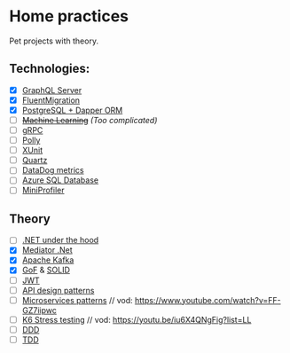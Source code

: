 # Home practices
Pet projects with theory.

## Technologies:
- [x] [GraphQL Server](src/Practices.GraphQL)
- [x] [FluentMigration](src/Practices.FluentMigration)
- [x] [PostgreSQL + Dapper ORM](src/Practices.PostgreSQL)
- [ ] [~~Machine Learning~~](src/Practices.ML.Net) _(Too complicated)_
- [ ] [gRPC](src/Practices.gRPC)
- [ ] [Polly]()
- [ ] [XUnit]()
- [ ] [Quartz]()
- [ ] [DataDog metrics]()
- [ ] [Azure SQL Database]()
- [ ] [MiniProfiler]()
 
## Theory
- [ ] [.NET under the hood](docs/dotnet.md)
- [x] [Mediator .Net](docs/mediator.md)
- [x] [Apache Kafka](docs/Kafka.md)
- [x] [GoF](docs/patterns.md) & [SOLID](docs/patterns.md#SOLID)
- [ ] [JWT]()
- [ ] [API design patterns]()
- [ ] [Microservices patterns]() // vod: https://www.youtube.com/watch?v=FF-GZ7iipwc
- [ ] [K6 Stress testing]() // vod: https://youtu.be/iu6X4QNgFig?list=LL
- [ ] [DDD](docs/DDD.md)
- [ ] [TDD]()